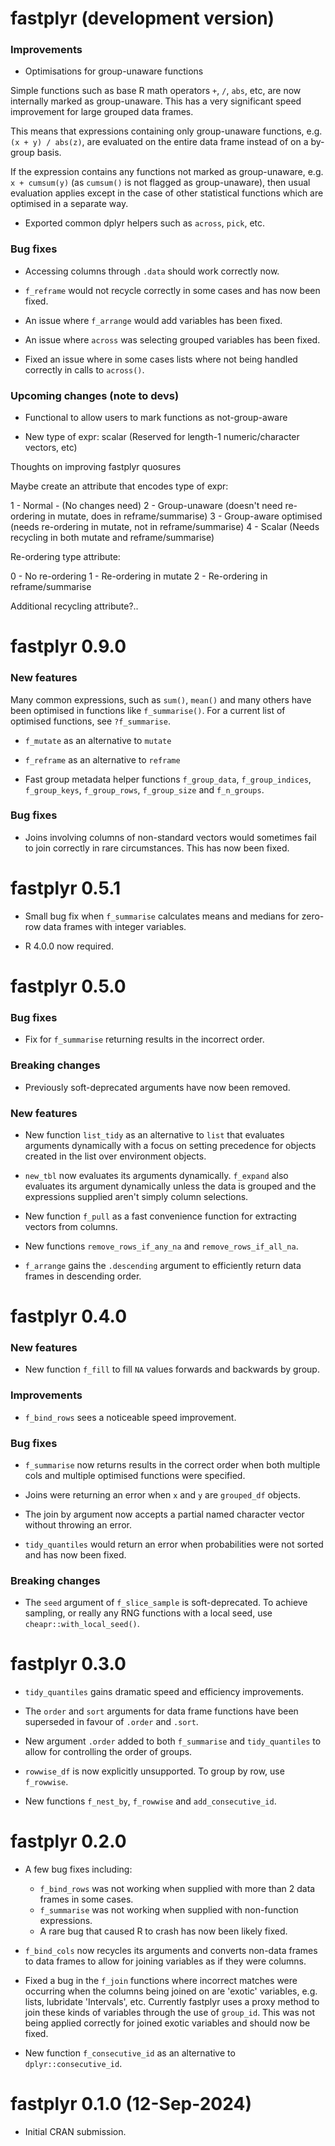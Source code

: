 # fastplyr (development version)

### Improvements

- Optimisations for group-unaware functions

Simple functions such as base R math operators `+`, `/`, `abs`, etc, are
now internally marked as group-unaware. This has a very significant speed
improvement for large grouped data frames. 

This means that expressions containing only group-unaware functions, e.g.
`(x + y) / abs(z)`, are evaluated on the entire data frame instead 
of on a by-group basis.

If the expression contains any functions not marked as group-unaware, e.g. 
`x + cumsum(y)` (as `cumsum()` is not flagged as group-unaware), 
then usual evaluation applies except in the case of other statistical functions
which are optimised in a separate way.

- Exported common dplyr helpers such as `across`, `pick`, etc.

### Bug fixes

- Accessing columns through `.data` should work correctly now.

- `f_reframe` would not recycle correctly in some cases and has now been fixed.

- An issue where `f_arrange` would add variables has been fixed.

- An issue where `across` was selecting grouped variables has been fixed.

- Fixed an issue where in some cases lists where not being handled correctly in 
calls to `across()`.

### Upcoming changes (note to devs)

- Functional to allow users to mark functions as not-group-aware

- New type of expr: scalar (Reserved for length-1 numeric/character vectors, etc)

Thoughts on improving fastplyr quosures

Maybe create an attribute that encodes type of expr:

1 - Normal - (No changes need)
2 - Group-unaware (doesn't need re-ordering in mutate, does in reframe/summarise)
3 - Group-aware optimised (needs re-ordering in mutate, not in reframe/summarise)
4 - Scalar (Needs recycling in both mutate and reframe/summarise)

Re-ordering type attribute:

0 - No re-ordering
1 - Re-ordering in mutate 
2 - Re-ordering in reframe/summarise

Additional recycling attribute?..


# fastplyr 0.9.0

### New features

Many common expressions, such as `sum()`, `mean()` and many others have been 
optimised in functions like `f_summarise()`. For a current list of 
optimised functions, see `?f_summarise`.

- `f_mutate` as an alternative to `mutate`

- `f_reframe` as an alternative to `reframe`

- Fast group metadata helper functions `f_group_data`, `f_group_indices`, 
`f_group_keys`, `f_group_rows`, `f_group_size` and `f_n_groups`.

### Bug fixes

- Joins involving columns of non-standard vectors would sometimes fail to join
correctly in rare circumstances. This has now been fixed.

# fastplyr 0.5.1

- Small bug fix when `f_summarise` calculates means and medians 
for zero-row data frames with integer variables.

- R 4.0.0 now required.

# fastplyr 0.5.0

### Bug fixes

- Fix for `f_summarise` returning results in the incorrect order.

### Breaking changes

- Previously soft-deprecated arguments have now been removed.

### New features

- New function `list_tidy` as an alternative to `list` that evaluates 
arguments dynamically with a focus on setting precedence for objects created
in the list over environment objects.

- `new_tbl` now evaluates its arguments dynamically. `f_expand` also 
evaluates its argument dynamically unless the data is grouped and the 
expressions supplied aren't simply column selections.

- New function `f_pull` as a fast convenience function for extracting 
vectors from columns.

- New functions `remove_rows_if_any_na` and `remove_rows_if_all_na`.

- `f_arrange` gains the `.descending` argument to efficiently 
return data frames in descending order.

# fastplyr 0.4.0

### New features

- New function `f_fill` to fill `NA` values forwards and backwards by group.

### Improvements

- `f_bind_rows` sees a noticeable speed improvement.

### Bug fixes

- `f_summarise` now returns results in the correct order when both 
multiple cols and multiple optimised functions were specified.

- Joins were returning an error when `x` and `y` are `grouped_df` objects.

- The join by argument now accepts a partial named 
character vector without throwing an error.

- `tidy_quantiles` would return an error when probabilities were not sorted and
has now been fixed.

### Breaking changes

- The `seed` argument of `f_slice_sample` is soft-deprecated. To achieve 
sampling, or really any RNG functions with a local seed, 
use `cheapr::with_local_seed()`.

# fastplyr 0.3.0

* `tidy_quantiles` gains dramatic speed and efficiency improvements.

* The `order` and `sort` arguments for data frame functions have been 
superseded in favour of `.order` and `.sort`.

* New argument `.order` added to both `f_summarise` and `tidy_quantiles` 
to allow for controlling the order of groups.

* `rowwise_df` is now explicitly unsupported. To group by row, use `f_rowwise`.

* New functions `f_nest_by`, `f_rowwise` and `add_consecutive_id`.

# fastplyr 0.2.0

* A few bug fixes including: 
  * `f_bind_rows` was not working when supplied with more than 2 data frames in
some cases.
  * `f_summarise` was not working when supplied with non-function expressions.
  * A rare bug that caused R to crash has now been likely fixed.


* `f_bind_cols` now recycles its arguments and converts non-data frames
to data frames to allow for joining variables as if they were columns.

* Fixed a bug in the `f_join` functions where incorrect matches were 
occurring when the columns being joined on are 'exotic' variables, e.g. 
lists, lubridate 'Intervals', etc. Currently fastplyr uses a proxy method to 
join these kinds of variables through the use of `group_id`. This was not being
applied correctly for joined exotic variables and should now be fixed.

* New function `f_consecutive_id` as an alternative to `dplyr::consecutive_id`.

# fastplyr 0.1.0 (12-Sep-2024)

* Initial CRAN submission.
